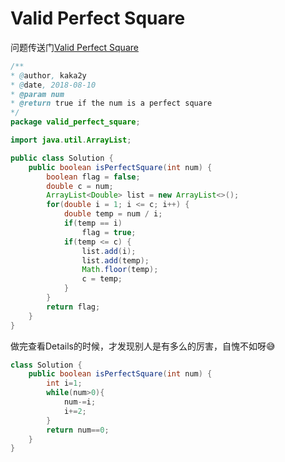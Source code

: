 # Valid Perfect Square
问题传送门[Valid Perfect Square](https://leetcode.com/problems/valid-perfect-square/description/)
```Java
/**
* @author, kaka2y
* @date, 2018-08-10
* @param num
* @return true if the num is a perfect square
*/
package valid_perfect_square;

import java.util.ArrayList;

public class Solution {
	public boolean isPerfectSquare(int num) {
		boolean flag = false;
        double c = num;
        ArrayList<Double> list = new ArrayList<>();
        for(double i = 1; i <= c; i++) {
        	double temp = num / i;
        	if(temp == i)
        		flag = true;
        	if(temp <= c) {
        		list.add(i);
        		list.add(temp);
        		Math.floor(temp);
        		c = temp;
        	}
        }
        return flag;
    }
}
```
做完查看Details的时候，才发现别人是有多么的厉害，自愧不如呀:sweat_smile:
```Java
class Solution {
    public boolean isPerfectSquare(int num) {
        int i=1;
        while(num>0){
            num-=i;
            i+=2;
        }
        return num==0;
    }
}
```